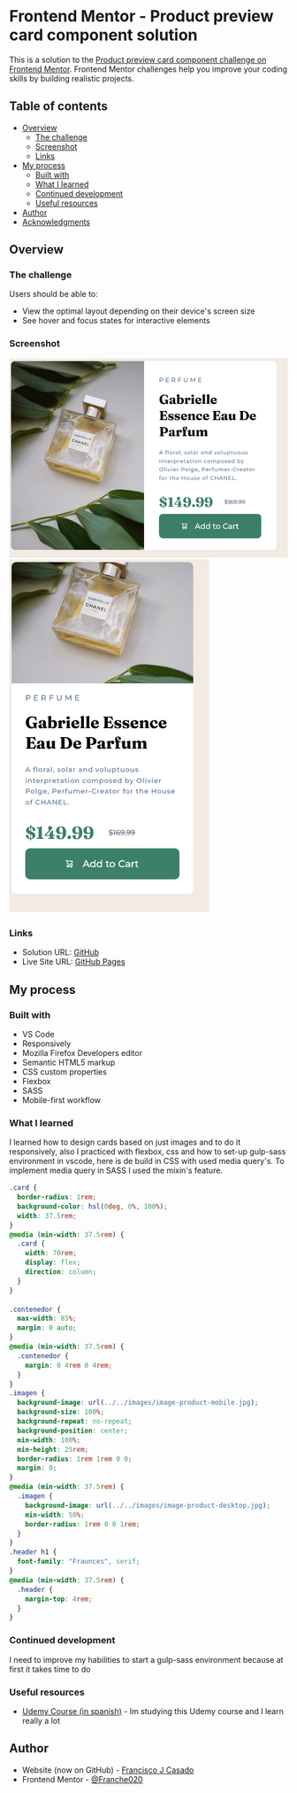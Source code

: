 # Frontend Mentor - Product preview card component solution

This is a solution to the [Product preview card component challenge on Frontend Mentor](https://www.frontendmentor.io/challenges/product-preview-card-component-GO7UmttRfa). Frontend Mentor challenges help you improve your coding skills by building realistic projects. 

## Table of contents

- [Overview](#overview)
  - [The challenge](#the-challenge)
  - [Screenshot](#screenshot)
  - [Links](#links)
- [My process](#my-process)
  - [Built with](#built-with)
  - [What I learned](#what-i-learned)
  - [Continued development](#continued-development)
  - [Useful resources](#useful-resources)
- [Author](#author)
- [Acknowledgments](#acknowledgments)


## Overview

### The challenge

Users should be able to:

- View the optimal layout depending on their device's screen size
- See hover and focus states for interactive elements

### Screenshot

![Desktop Design](./screenshot/desktop.png)
![Mobile Design](./screenshot/mobile.png)

### Links

- Solution URL: [GitHub](https://github.com/Franche020/product-preview-card-component-main/)
- Live Site URL: [GitHub Pages](https://franche020.github.io/product-preview-card-component-main/)

## My process

### Built with

- VS Code
- Responsively
- Mozilla Firefox Developers editor
- Semantic HTML5 markup
- CSS custom properties
- Flexbox
- SASS
- Mobile-first workflow


### What I learned

I learned how to design cards based on just images and to do it responsively, also I practiced with flexbox, css and how to set-up gulp-sass environment in vscode, here is de build in CSS with used media query's. To implement media query in SASS I used the mixin's feature.


```css
.card {
  border-radius: 1rem;
  background-color: hsl(0deg, 0%, 100%);
  width: 37.5rem;
}
@media (min-width: 37.5rem) {
  .card {
    width: 70rem;
    display: flex;
    direction: column;
  }
}

.contenedor {
  max-width: 85%;
  margin: 0 auto;
}
@media (min-width: 37.5rem) {
  .contenedor {
    margin: 0 4rem 0 4rem;
  }
}
.imagen {
  background-image: url(../../images/image-product-mobile.jpg);
  background-size: 100%;
  background-repeat: no-repeat;
  background-position: center;
  min-width: 100%;
  min-height: 25rem;
  border-radius: 1rem 1rem 0 0;
  margin: 0;
}
@media (min-width: 37.5rem) {
  .imagen {
    background-image: url(../../images/image-product-desktop.jpg);
    min-width: 50%;
    border-radius: 1rem 0 0 1rem;
  }
}
.header h1 {
  font-family: "Fraunces", serif;
}
@media (min-width: 37.5rem) {
  .header {
    margin-top: 4rem;
  }
}
```
### Continued development

I need to improve my habilities to start a gulp-sass environment because at first it takes time to do

### Useful resources

- [Udemy Course (in spanish)](https://www.udemy.com/course/desarrollo-web-completo-con-html5-css3-js-php-y-mysql/) - Im studying this Udemy course and I learn really a lot

## Author

- Website (now on GitHub) - [Francisco J Casado](https://github.com/Franche020)
- Frontend Mentor - [@Franche020](https://www.frontendmentor.io/profile/Franche020)
